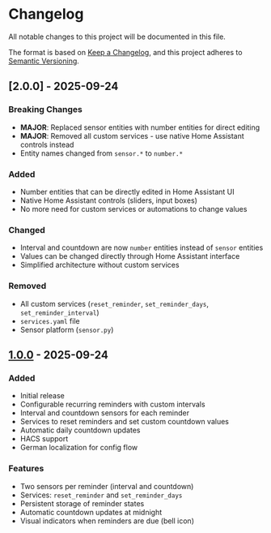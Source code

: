 # Changelog

All notable changes to this project will be documented in this file.

The format is based on [Keep a Changelog](https://keepachangelog.com/en/1.0.0/),
and this project adheres to [Semantic Versioning](https://semver.org/spec/v2.0.0.html).

## [2.0.0] - 2025-09-24

### Breaking Changes
- **MAJOR**: Replaced sensor entities with number entities for direct editing
- **MAJOR**: Removed all custom services - use native Home Assistant controls instead
- Entity names changed from `sensor.*` to `number.*`

### Added
- Number entities that can be directly edited in Home Assistant UI
- Native Home Assistant controls (sliders, input boxes)
- No more need for custom services or automations to change values

### Changed
- Interval and countdown are now `number` entities instead of `sensor` entities
- Values can be changed directly through Home Assistant interface
- Simplified architecture without custom services

### Removed
- All custom services (`reset_reminder`, `set_reminder_days`, `set_reminder_interval`)
- `services.yaml` file
- Sensor platform (`sensor.py`)

## [1.0.0] - 2025-09-24

### Added
- Initial release
- Configurable recurring reminders with custom intervals
- Interval and countdown sensors for each reminder
- Services to reset reminders and set custom countdown values
- Automatic daily countdown updates
- HACS support
- German localization for config flow

### Features
- Two sensors per reminder (interval and countdown)
- Services: `reset_reminder` and `set_reminder_days`
- Persistent storage of reminder states
- Automatic countdown updates at midnight
- Visual indicators when reminders are due (bell icon)

[1.0.0]: https://github.com/Lucker03/recurring_reminders/releases/tag/v1.0.0